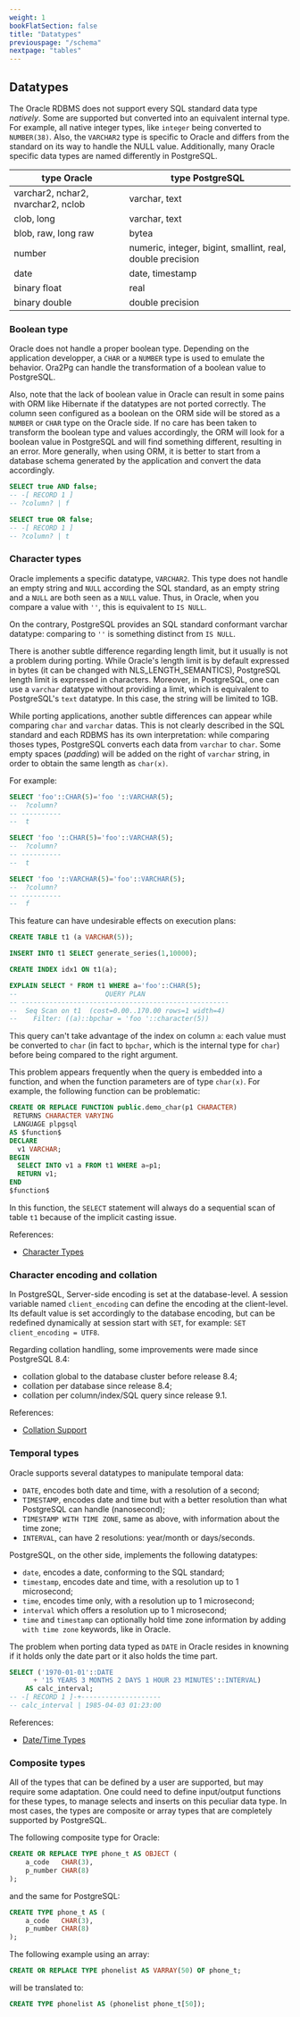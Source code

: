 ```yaml
---
weight: 1
bookFlatSection: false
title: "Datatypes"
previouspage: "/schema"
nextpage: "tables"
---
```


## Datatypes

The Oracle RDBMS does not support every SQL standard data type _natively_. Some are 
supported but converted into an equivalent internal type. For example, all native 
integer types, like `integer` being converted to `NUMBER(38)`. Also, the `VARCHAR2` 
type is specific to Oracle and differs from the standard on its way to handle 
the NULL value. Additionally, many Oracle specific data types are named differently 
in PostgreSQL.

| type Oracle | type PostgreSQL |
|--------------|-----------------|
| varchar2, nchar2, nvarchar2, nclob | varchar, text |
| clob, long | varchar, text |
| blob, raw, long raw | bytea |
| number | numeric, integer, bigint, smallint, real, double precision |
| date | date, timestamp |
| binary float | real |
| binary double | double precision |


### Boolean type

Oracle does not handle a proper boolean type. Depending on the application 
developper, a `CHAR` or a `NUMBER` type is used to emulate the behavior. Ora2Pg 
can handle the transformation of a boolean value to PostgreSQL.

Also, note that the lack of boolean value in Oracle can result in some pains with 
ORM like Hibernate if the datatypes are not ported correctly. The column seen 
configured as a boolean on the ORM side will be stored as a `NUMBER` or `CHAR` type 
on the Oracle side. If no care has been taken to transform the boolean type and 
values accordingly, the ORM will look for a boolean value in PostgreSQL and will 
find something different, resulting in an error. More generally, when using ORM, 
it is better to start from a database schema generated by the application and 
convert the data accordingly. 

```sql
SELECT true AND false;
-- -[ RECORD 1 ]
-- ?column? | f

SELECT true OR false;
-- -[ RECORD 1 ]
-- ?column? | t
```

### Character types

Oracle implements a specific datatype, `VARCHAR2`. This type does not handle an 
empty string and `NULL` according the SQL standard, as an empty string and a `NULL` 
are both seen as a `NULL` value. Thus, in Oracle, when you compare a value with `''`, 
this is equivalent to `IS NULL`.

On the contrary, PostgreSQL provides an SQL standard conformant varchar datatype: 
comparing to `''` is something distinct from `IS NULL`.

There is another subtle difference regarding length limit, but it usually is not
a problem during porting. While Oracle's length limit is by default expressed in
bytes (it can be changed with NLS_LENGTH_SEMANTICS), PostgreSQL length limit is 
expressed in characters. Moreover, in PostgreSQL, one can use a `varchar` datatype
without providing a limit, which is equivalent to PostgreSQL's `text` datatype. 
In this case, the string will be limited to 1GB.

While porting applications, another subtle differences can appear while
comparing `char` and `varchar` datas. This is not clearly described in the SQL
standard and each RDBMS has its own interpretation: while comparing thoses
types, PostgreSQL converts each data from `varchar` to `char`. Some empty spaces
(_padding_) will be added on the right of `varchar` string, in order to obtain
the same length as `char(x)`. 

For example:

```sql
SELECT 'foo'::CHAR(5)='foo '::VARCHAR(5);
--  ?column? 
-- ----------
--  t

SELECT 'foo '::CHAR(5)='foo'::VARCHAR(5);
--  ?column? 
-- ----------
--  t

SELECT 'foo '::VARCHAR(5)='foo'::VARCHAR(5);
--  ?column? 
-- ----------
--  f
```

This feature can have undesirable effects on execution plans:

```sql
CREATE TABLE t1 (a VARCHAR(5));

INSERT INTO t1 SELECT generate_series(1,10000);

CREATE INDEX idx1 ON t1(a);

EXPLAIN SELECT * FROM t1 WHERE a='foo'::CHAR(5);
--                      QUERY PLAN                     
-- ----------------------------------------------------
--  Seq Scan on t1  (cost=0.00..170.00 rows=1 width=4)
--    Filter: ((a)::bpchar = 'foo '::character(5))
```

This query can't take advantage of the index on column `a`: each value must be 
converted to `char` (in fact to `bpchar`, which is the internal type for `char`) 
before being compared to the right argument.

This problem appears frequently when the query is embedded into a function, and 
when the function parameters are of type `char(x)`. For example, the following 
function can be problematic:

```sql
CREATE OR REPLACE FUNCTION public.demo_char(p1 CHARACTER)
 RETURNS CHARACTER VARYING
 LANGUAGE plpgsql
AS $function$
DECLARE
  v1 VARCHAR;
BEGIN
  SELECT INTO v1 a FROM t1 WHERE a=p1;
  RETURN v1;
END
$function$
```

In this function, the `SELECT` statement will always do a sequential scan of 
table `t1` because of the implicit casting issue. 

References:

* [Character Types](https://www.postgresql.org/docs/current/datatype-character.html)

### Character encoding and collation

In PostgreSQL, Server-side encoding is set at the database-level. A session 
variable named `client_encoding` can define the encoding at the client-level. 
Its default value is set accordingly to the database encoding, but can be 
redefined dynamically at session start with `SET`, for example: 
`SET client_encoding = UTF8`.

Regarding collation handling, some improvements were made since PostgreSQL 8.4:

* collation global to the database cluster before release 8.4;
* collation per database since release 8.4;
* collation per column/index/SQL query since release 9.1.

References:

* [Collation Support](http://www.postgresql.org/docs/current/static/collation.html)

### Temporal types

Oracle supports several datatypes to manipulate temporal data:

* `DATE`, encodes both date and time, with a resolution of a second;
* `TIMESTAMP`, encodes date and time but with a better resolution than what 
   PostgreSQL can handle (nanosecond);
* `TIMESTAMP WITH TIME ZONE`, same as above, with information about the time zone;
* `INTERVAL`, can have 2 resolutions: year/month or days/seconds.

PostgreSQL, on the other side, implements the following datatypes:

* `date`, encodes a date, conforming to the SQL standard;
* `timestamp`, encodes date and time, with a resolution up to 1 microsecond;
* `time`, encodes time only, with a resolution up to 1 microsecond;
* `interval` which offers a resolution up to 1 microsecond;
* `time` and `timestamp` can optionally hold time zone information by adding
   `with time zone` keywords, like in Oracle.

The problem when porting data typed as `DATE` in Oracle resides in knowning if it
holds only the date part or it also holds the time part.

```sql
SELECT ('1970-01-01'::DATE 
      + '15 YEARS 3 MONTHS 2 DAYS 1 HOUR 23 MINUTES'::INTERVAL) 
    AS calc_interval;
-- -[ RECORD 1 ]-+--------------------
-- calc_interval | 1985-04-03 01:23:00
```

References:

* [Date/Time Types](http://www.postgresql.org/docs/current/static/datatype-datetime.html)

### Composite types

All of the types that can be defined by a user are supported, but may require 
some adaptation. One could need to define input/output functions for these types, 
to manage selects and inserts on this peculiar data type. In most cases, the 
types are composite or array types that are completely supported by PostgreSQL.

The following composite type for Oracle: 

```sql
CREATE OR REPLACE TYPE phone_t AS OBJECT (
    a_code   CHAR(3),
    p_number CHAR(8)
);
```

and the same for PostgreSQL: 

```sql
CREATE TYPE phone_t AS (
    a_code   CHAR(3),
    p_number CHAR(8)
);
```

The following example using an array: 

```sql
CREATE OR REPLACE TYPE phonelist AS VARRAY(50) OF phone_t;
```

will be translated to: 

```sql
CREATE TYPE phonelist AS (phonelist phone_t[50]);
```
